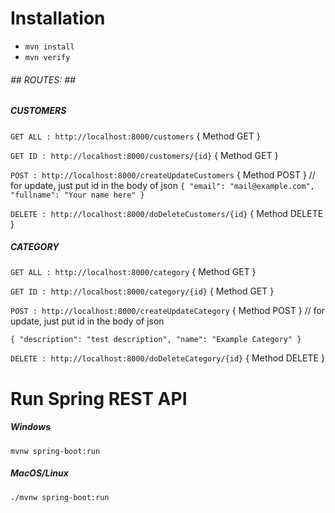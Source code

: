 # Installation

* `mvn install`
* `mvn verify`

###### _## ROUTES: ##_
##### CUSTOMERS
`GET ALL : http://localhost:8000/customers` { Method GET }

`GET ID : http://localhost:8000/customers/{id}` { Method GET }

`POST : http://localhost:8000/createUpdateCustomers` { Method POST } // for update, just put id in the body of json
`{ "email": "mail@example.com", "fullname": "Your name here" }`

`DELETE : http://localhost:8000/doDeleteCustomers/{id}` { Method DELETE }


##### CATEGORY
`GET ALL : http://localhost:8000/category` { Method GET }

`GET ID : http://localhost:8000/category/{id}` { Method GET }

`POST : http://localhost:8000/createUpdateCategory` { Method POST } // for update, just put id in the body of json

`{ "description": "test description", "name": "Example Category" }`

`DELETE : http://localhost:8000/doDeleteCategory/{id}` { Method DELETE } 


# Run Spring REST API
##### _Windows_
`mvnw spring-boot:run`

##### _MacOS/Linux_
`./mvnw spring-boot:run`
